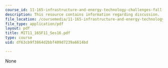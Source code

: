```yaml
---
course_id: 11-165-infrastructure-and-energy-technology-challenges-fall-2011
description: This resource contains information regarding discussion.
file_location: /coursemedia/11-165-infrastructure-and-energy-technology-challenges-fall-2011/df63cb9f3864d2bbf409d7239a6614bd_MIT11_165F11_Ses16.pdf
file_type: application/pdf
layout: pdf
title: MIT11_165F11_Ses16.pdf
type: course
uid: df63cb9f3864d2bbf409d7239a6614bd

---
```

None